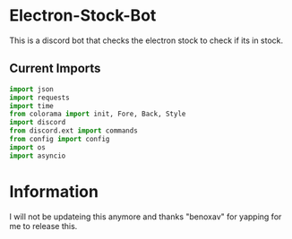 # Electron-Stock-Bot
This is a discord bot that checks the electron stock to check if its in stock.
## Current Imports
```py
import json
import requests
import time
from colorama import init, Fore, Back, Style
import discord
from discord.ext import commands
from config import config
import os
import asyncio
```
# Information
I will not be updateing this anymore and thanks "benoxav" for yapping for me to release this.
